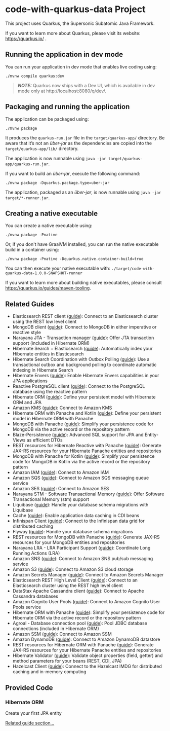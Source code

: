 # code-with-quarkus-data Project

This project uses Quarkus, the Supersonic Subatomic Java Framework.

If you want to learn more about Quarkus, please visit its website: https://quarkus.io/ .

## Running the application in dev mode

You can run your application in dev mode that enables live coding using:
```shell script
./mvnw compile quarkus:dev
```

> **_NOTE:_**  Quarkus now ships with a Dev UI, which is available in dev mode only at http://localhost:8080/q/dev/.

## Packaging and running the application

The application can be packaged using:
```shell script
./mvnw package
```
It produces the `quarkus-run.jar` file in the `target/quarkus-app/` directory.
Be aware that it’s not an _über-jar_ as the dependencies are copied into the `target/quarkus-app/lib/` directory.

The application is now runnable using `java -jar target/quarkus-app/quarkus-run.jar`.

If you want to build an _über-jar_, execute the following command:
```shell script
./mvnw package -Dquarkus.package.type=uber-jar
```

The application, packaged as an _über-jar_, is now runnable using `java -jar target/*-runner.jar`.

## Creating a native executable

You can create a native executable using: 
```shell script
./mvnw package -Pnative
```

Or, if you don't have GraalVM installed, you can run the native executable build in a container using: 
```shell script
./mvnw package -Pnative -Dquarkus.native.container-build=true
```

You can then execute your native executable with: `./target/code-with-quarkus-data-1.0.0-SNAPSHOT-runner`

If you want to learn more about building native executables, please consult https://quarkus.io/guides/maven-tooling.

## Related Guides

- Elasticsearch REST client ([guide](https://quarkus.io/guides/elasticsearch)): Connect to an Elasticsearch cluster using the REST low level client
- MongoDB client ([guide](https://quarkus.io/guides/mongodb)): Connect to MongoDB in either imperative or reactive style
- Narayana JTA - Transaction manager ([guide](https://quarkus.io/guides/transaction)): Offer JTA transaction support (included in Hibernate ORM)
- Hibernate Search + Elasticsearch ([guide](https://quarkus.io/guides/hibernate-search-orm-elasticsearch)): Automatically index your Hibernate entities in Elasticsearch
- Hibernate Search Coordination with Outbox Polling ([guide](https://quarkus.io/guides/hibernate-search-orm-elasticsearch)): Use a transactional outbox and background polling to coordinate automatic indexing in Hibernate Search
- Hibernate Envers ([guide](https://quarkus.io/guides/hibernate-orm#envers)): Enable Hibernate Envers capabilities in your JPA applications
- Reactive PostgreSQL client ([guide](https://quarkus.io/guides/reactive-sql-clients)): Connect to the PostgreSQL database using the reactive pattern
- Hibernate ORM ([guide](https://quarkus.io/guides/hibernate-orm)): Define your persistent model with Hibernate ORM and JPA
- Amazon KMS ([guide](https://quarkiverse.github.io/quarkiverse-docs/quarkus-amazon-services/dev/amazon-kms.html)): Connect to Amazon KMS
- Hibernate ORM with Panache and Kotlin ([guide](https://quarkus.io/guides/hibernate-orm-panache-kotlin)): Define your persistent model in Hibernate ORM with Panache
- MongoDB with Panache ([guide](https://quarkus.io/guides/mongodb-panache)): Simplify your persistence code for MongoDB via the active record or the repository pattern
- Blaze-Persistence ([guide](https://quarkus.io/guides/blaze-persistence)): Advanced SQL support for JPA and Entity-Views as efficient DTOs
- REST resources for Hibernate Reactive with Panache ([guide](https://quarkus.io/guides/rest-data-panache)): Generate JAX-RS resources for your Hibernate Panache entities and repositories
- MongoDB with Panache for Kotlin ([guide](https://quarkus.io/guides/mongodb-panache-kotlin)): Simplify your persistence code for MongoDB in Kotlin via the active record or the repository pattern
- Amazon IAM ([guide](https://quarkiverse.github.io/quarkiverse-docs/quarkus-amazon-services/dev/amazon-iam.html)): Connect to Amazon IAM
- Amazon SQS ([guide](https://quarkiverse.github.io/quarkiverse-docs/quarkus-amazon-services/dev/amazon-sqs.html)): Connect to Amazon SQS messaging queue service
- Amazon SES ([guide](https://quarkiverse.github.io/quarkiverse-docs/quarkus-amazon-services/dev/amazon-ses.html)): Connect to Amazon SES
- Narayana STM - Software Transactional Memory ([guide](https://quarkus.io/guides/software-transactional-memory)): Offer Software Transactional Memory (stm) support
- Liquibase ([guide](https://quarkus.io/guides/liquibase)): Handle your database schema migrations with Liquibase
- Cache ([guide](https://quarkus.io/guides/cache)): Enable application data caching in CDI beans
- Infinispan Client ([guide](https://quarkus.io/guides/infinispan-client)): Connect to the Infinispan data grid for distributed caching
- Flyway ([guide](https://quarkus.io/guides/flyway)): Handle your database schema migrations
- REST resources for MongoDB with Panache ([guide](https://quarkus.io/guides/rest-data-panache)): Generate JAX-RS resources for your MongoDB entities and repositories
- Narayana LRA - LRA Participant Support ([guide](https://quarkus.io/guides/lra)): Coordinate Long Running Actions (LRA)
- Amazon SNS ([guide](https://quarkiverse.github.io/quarkiverse-docs/quarkus-amazon-services/dev/amazon-sns.html)): Connect to Amazon SNS pub/sub messaging service
- Amazon S3 ([guide](https://quarkiverse.github.io/quarkiverse-docs/quarkus-amazon-services/dev/amazon-s3.html)): Connect to Amazon S3 cloud storage
- Amazon Secrets Manager ([guide](https://quarkiverse.github.io/quarkiverse-docs/quarkus-amazon-services/dev/amazon-secretsmanager.html)): Connect to Amazon Secrets Manager
- Elasticsearch REST High Level Client ([guide](https://quarkus.io/guides/elasticsearch)): Connect to an Elasticsearch cluster using the REST high level client
- DataStax Apache Cassandra client ([guide](https://quarkus.io/guides/cassandra)): Connect to Apache Cassandra databases
- Amazon Cognito User Pools ([guide](https://quarkus.io/guides/amazon-cognitouserpools)): Connect to Amazon Cognito User Pools service
- Hibernate ORM with Panache ([guide](https://quarkus.io/guides/hibernate-orm-panache)): Simplify your persistence code for Hibernate ORM via the active record or the repository pattern
- Agroal - Database connection pool ([guide](https://quarkus.io/guides/datasource)): Pool JDBC database connections (included in Hibernate ORM)
- Amazon SSM ([guide](https://quarkiverse.github.io/quarkiverse-docs/quarkus-amazon-services/dev/amazon-ssm.html)): Connect to Amazon SSM
- Amazon DynamoDB ([guide](https://quarkiverse.github.io/quarkiverse-docs/quarkus-amazon-services/dev/amazon-dynamodb.html)): Connect to Amazon DynamoDB datastore
- REST resources for Hibernate ORM with Panache ([guide](https://quarkus.io/guides/rest-data-panache)): Generate JAX-RS resources for your Hibernate Panache entities and repositories
- Hibernate Validator ([guide](https://quarkus.io/guides/validation)): Validate object properties (field, getter) and method parameters for your beans (REST, CDI, JPA)
- Hazelcast Client ([guide](https://guides.hazelcast.org/hazelcast-client-quarkus/)): Connect to the Hazelcast IMDG for distributed caching and in-memory computing

## Provided Code

### Hibernate ORM

Create your first JPA entity

[Related guide section...](https://quarkus.io/guides/hibernate-orm)
